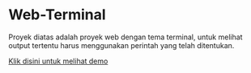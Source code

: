 # Web-Terminal

Proyek diatas adalah proyek web dengan tema terminal, untuk melihat output tertentu harus menggunakan perintah yang telah ditentukan.

[Klik disini untuk melihat demo](https://ferdynandergypramudanii.github.io/Web-Terminal/)

